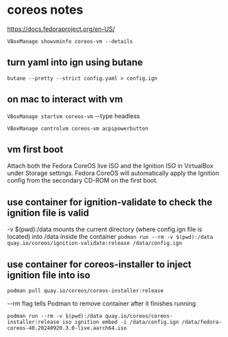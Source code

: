 # coreos notes

<https://docs.fedoraproject.org/en-US/>

`VBoxManage showvminfo coreos-vm --details`

## turn yaml into ign using butane

`butane --pretty --strict config.yaml > config.ign`

## on mac to interact with vm

`VBoxManage startvm coreos-vm` --type headless

`VBoxManage controlvm coreos-vm acpipowerbutton`

## vm first boot

Attach both the Fedora CoreOS live ISO and the Ignition ISO in VirtualBox under Storage settings.
Fedora CoreOS will automatically apply the Ignition config from the secondary CD-ROM on the first boot.

## use container for ignition-validate to check the ignition file is valid

-v $(pwd):/data mounts the current directory (where config.ign file is located) into /data inside the container
`podman run --rm -v $(pwd):/data quay.io/coreos/ignition-validate:release /data/config.ign`

## use container for coreos-installer to inject ignition file into iso

`podman pull quay.io/coreos/coreos-installer:release`

--rm flag tells Podman to remove container after it finishes running

`podman run --rm -v $(pwd):/data quay.io/coreos/coreos-installer:release iso ignition embed -i /data/config.ign /data/fedora-coreos-40.20240920.3.0-live.aarch64.iso`
